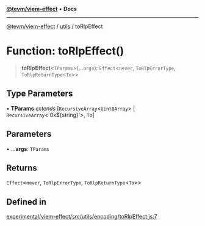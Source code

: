 [**@tevm/viem-effect**](../../README.md) • **Docs**

***

[@tevm/viem-effect](../../modules.md) / [utils](../README.md) / toRlpEffect

# Function: toRlpEffect()

> **toRlpEffect**\<`TParams`\>(...`args`): `Effect`\<`never`, `ToRlpErrorType`, `ToRlpReturnType`\<`To`\>\>

## Type Parameters

• **TParams** *extends* [`RecursiveArray`\<`Uint8Array`\> \| `RecursiveArray`\<\`0x$\{string\}\`\>, `To`]

## Parameters

• ...**args**: `TParams`

## Returns

`Effect`\<`never`, `ToRlpErrorType`, `ToRlpReturnType`\<`To`\>\>

## Defined in

[experimental/viem-effect/src/utils/encoding/toRlpEffect.js:7](https://github.com/qbzzt/tevm-monorepo/blob/main/experimental/viem-effect/src/utils/encoding/toRlpEffect.js#L7)
